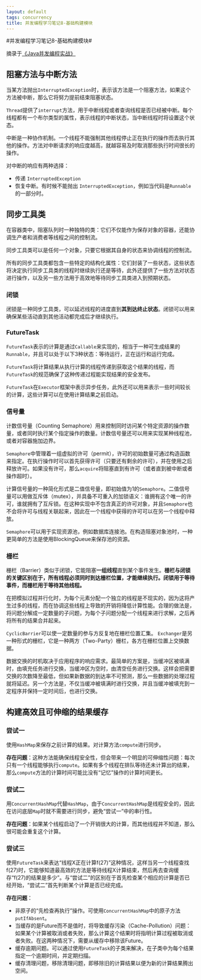 ```yaml
---
layout: default
tags: concurrency
title: 并发编程学习笔记8-基础构建模块
---
```


#并发编程学习笔记8-基础构建模块#

摘录于[《Java并发编程实战》](http://book.douban.com/subject/10484692/)

## 阻塞方法与中断方法 ##

当某方法抛出`InterruptedException`时，表示该方法是一个阻塞方法，如果这个方法被中断，那么它将努力提前结束阻塞状态。

`Thread`提供了`interrupt`方法，用于中断线程或者查询线程是否已经被中断。每个线程都有一个布尔类型的属性，表示线程的中断状态，当中断线程时将设置这个状态。

中断是一种协作机制。一个线程不能强制其他线程停止正在执行的操作而去执行其他的操作。方法对中断请求的响应度越高，就越容易及时取消那些执行时间很长的操作。

对中断的响应有两种选择：

* 传递 `InterruptedException`
* 恢复中断。有时候不能抛出 `InterruptedException`，例如当代码是`Runnable`的一部分时。

## 同步工具类 ##

在容器类中，阻塞队列时一种独特的类：它们不仅能作为保存对象的容器，还能协调生产者和消费者等线程之间的控制流。

同步工具类可以是任何一个对象，只要它根据其自身的状态来协调线程的控制流。

所有的同步工具类都包含一些特定的结构化属性：它们封装了一些状态，这些状态将决定执行同步工具类的线程时继续执行还是等待，此外还提供了一些方法对状态进行操作，以及另一些方法用于高效地等待同步工具类进入到预期状态。

### 闭锁 ###

闭锁是一种同步工具类，可以延迟线程的进度直到**其到达终止状态**。闭锁可以用来确保某些活动直到其他活动都完成后才继续执行。

### FutureTask ###

`FutureTask`表示的计算是通过`Callable`来实现的，相当于一种可生成结果的`Runnable`，并且可以处于以下3种状态：等待运行，正在运行和运行完成。

`FutureTask`将计算结果从执行计算的线程传递到获取这个结果的线程，而`FutureTask`的规范确保了这种传递过程能实现结果的安全发布。

`FutureTask`在`Executor`框架中表示异步任务，此外还可以用来表示一些时间较长的计算，这些计算可以在使用计算结果之前启动。

### 信号量 ###

计数信号量（Counting Semaphore）用来控制同时访问某个特定资源的操作数量，或者同时执行某个指定操作的数量。计数信号量还可以用来实现某种线程池，或者对容器施加边界。

`Semaphore`中管理着一组虚拟的许可（permit），许可的初始数量可通过构造函数来指定。在执行操作时可以首先获得许可（只要还有剩余的许可），并在使用之后释放许可。如果没有许可，那么`acquire`将阻塞直到有许可（或者直到被中断或者操作超时）。

计算信号量的一种简化形式是二值信号量，即初始值为1的`Semaphore`。二值信号量可以用做互斥体（mutex），并具备不可重入的加锁语义：谁拥有这个唯一的许可，谁就拥有了互斥锁。在这种实现中不包含真正的许可对象，并且`Semaphore`也不会将许可与线程关联起来，因此在一个线程中获得的许可可以在另一个线程中释放。

`Semaphore`可以用于实现资源池，例如数据库连接池。在构造阻塞对象池时，一种更简单的方法是使用BlockingQueue来保存池的资源。

### 栅栏 ###

栅栏（Barrier）类似于闭锁，它能阻塞**一组线程**直到某个事件发生。**栅栏与闭锁的关键区别在于，所有线程必须同时到达栅栏位置，才能继续执行。闭锁用于等待事件，而栅栏用于等待其他线程。**

在把模拟过程并行化时，为每个元素分配一个独立的线程是不现实的，因为这将产生过多的线程，而在协调这些线程上导致的开销将降低计算性能。合理的做法是，将问题分解成一定数量的子问题，为每个子问题分配一个线程来进行求解，之后再将所有的结果合并起来。

`CyclicBarrier`可以使一定数量的参与方反复地在栅栏位置汇集。
`Exchanger`是另一种形式的栅栏，它是一种两方（Two-Party）栅栏，各方在栅栏位置上交换数据。

数据交换的时机取决于应用程序的响应需求。最简单的方案是，当缓冲区被填满时，由填充任务进行交换，当缓冲区为空时，由清空任务进行交换。这样会把需要交换的次数降至最低，但如果新数据的到达率不可预测，那么一些数据的处理过程就将延迟。另一个方法是，不仅当缓冲被填满时进行交换，并且当缓冲被填充到一定程序并保持一定时间后，也进行交换。

## 构建高效且可伸缩的结果缓存 ##

### 尝试一 ###
使用`HashMap`来保存之前计算的结果。对计算方法`compute`进行同步。

**存在问题**：这种方法能确保线程安全性，但会带来一个明显的可伸缩性问题：每次只有一个线程能够执行`compute`。如果有多个线程在排队等待还未计算出的结果，那么`compute`方法的计算时间可能比没有“记忆”操作的计算时间更长。

### 尝试二 ###
用`ConcurrentHashMap`代替`HashMap`，由于`ConcurrentHashMap`是线程安全的，因此在访问底层`Map`时就不需要进行同步，避免“尝试一”中的串行性。

**存在问题**：如果某个线程启动了一个开销很大的计算，而其他线程并不知道，那么很可能会重复这个计算。

### 尝试三 ###
使用`FutureTask`来表达“线程X正在计算f(27)”这种情况，这样当另一个线程查找f(27)时，它能够知道最高效的方法是等待线程X计算结束，然后再去查询缓存“f(27)的结果是多少”。与“尝试二”的区别在于首先检查某个相应的计算是否已经开始，“尝试二”首先判断某个计算是否已经完成。

**存在问题**：

* 非原子的“先检查再执行”操作。可使用`ConcurrentHashMap`中的原子方法`putIfAbsent`。
* 当缓存的是Future而不是值时，将导致缓存污染（Cache-Pollution）问题：如果某个计算被取消或者失败，那么计算这个结果时将指明计算过程被取消或者失败。在这两种情况下，需要从缓存中移除该Future。
* 缓存逾期问题。可以通过使用`FutureTask`的子类来解决，在子类中为每个结果指定一个逾期时间，并定期扫描。
* 缓存清理问题，移除清理问题，即移除旧的计算结果以便为新的计算结果腾出空间。




